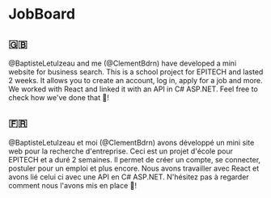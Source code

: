 # JobBoard

## :gb:
@BaptisteLetulzeau and me (@ClementBdrn) have developed a mini website for business search. This is a school project for EPITECH and lasted 2 weeks. It allows you to create an account, log in, apply for a job and more. We worked with React and linked it with an API in C# ASP.NET. Feel free to check how we've done that 👀! 

## :fr:
@BaptisteLetulzeau et moi (@ClementBdrn) avons développé un mini site web pour la recherche d'entreprise. Ceci est un projet d'école pour EPITECH et a duré 2 semaines. Il permet de créer un compte, se connecter, postuler pour un emploi et plus encore. Nous avons travailler avec React et avons lié celui ci avec une API en C# ASP.NET. N'hésitez pas à regarder comment nous l'avons mis en place 👀!
